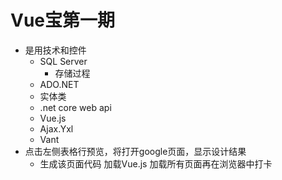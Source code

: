# Vue宝第一期
+ 是用技术和控件
	+ SQL Server
		+ 存储过程
	+ ADO.NET
	+ 实体类
	+ .net core web api
	+ Vue.js
	+ Ajax.Yxl
	+ Vant
+ 点击左侧表格行预览，将打开google页面，显示设计结果
	+ 生成该页面代码 加载Vue.js 加载所有页面再在浏览器中打卡